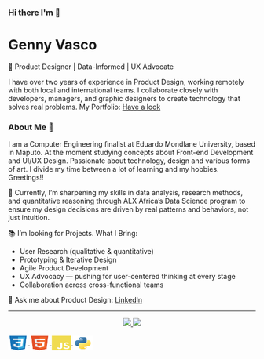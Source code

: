 ### Hi there I'm 👋
# Genny Vasco

🔭 Product Designer | Data-Informed | UX Advocate

I have over two years of experience in Product Design, working remotely with both local and international teams. I collaborate closely with developers, managers, and graphic designers to create technology that solves real problems.
My Portfolio: [Have a look](https://africanswhodesign.io/u/genny-da-marta-pedro-vasco)

### About Me 🦋

I am a Computer Engineering finalist at Eduardo Mondlane University, based in Maputo. 
At the moment studying concepts about Front-end Development and UI/UX Design. 
Passionate about technology, design and various forms of art. 
I divide my time between a lot of learning and my hobbies. 
Greetings!!

📌 Currently, I’m sharpening my skills in data analysis, research methods, and quantitative reasoning through ALX Africa’s Data Science program to ensure my design decisions are driven by real patterns and behaviors, not just intuition.


📚 I’m looking for Projects. What I Bring:
- User Research (qualitative & quantitative)
- Prototyping & Iterative Design
- Agile Product Development
- UX Advocacy — pushing for user-centered thinking at every stage
- Collaboration across cross-functional teams

💬 Ask me about Product Design: 
[Linkedln](https://www.linkedin.com/in/genny-vasco-0ab19721b/)


---
<div align="center" dir="auto">
<a href="https://github.com/GnyVasco">
<img height="180em" src="https://github-readme-stats.vercel.app/api?username=GnyVasco" data-canonical-src="https://github-readme-stats.vercel.app/api?username=GnyVasco&amp;show_icons=true&amp;theme=github_dark&amp;include_all_commits=true&amp;count_private=true" style="max-width: 100%;">
<img height="180em" src="https://github-readme-stats.vercel.app/api/top-langs/?username=GnyVasco" data-canonical-src="https://github-readme-stats.vercel.app/api/top-langs/?username=GnyVasco&amp;layout=compact&amp;langs_count=7&amp;theme=github_dark" style="max-width: 100%;">
 </a></div><a href="https://github.com/GnyVasco">
 
 <div dir="auto"><br>
  <img align="center" alt="Genny-CSS" height="30" width="40" src="https://raw.githubusercontent.com/devicons/devicon/master/icons/css3/css3-original.svg" style="max-width: 100%;">
  <img align="center" alt="Genny-HTML" height="30" width="40" src="https://raw.githubusercontent.com/devicons/devicon/master/icons/html5/html5-original.svg" style="max-width: 100%;">
  <img align="center" alt="Genny-Js" height="30" width="40" src="https://raw.githubusercontent.com/devicons/devicon/master/icons/javascript/javascript-plain.svg" style="max-width: 100%;">
  <img align="center" alt="Genny-Python" height="30" width="40" src="https://raw.githubusercontent.com/devicons/devicon/master/icons/python/python-original.svg" style="max-width: 100%;">
  
</div>
